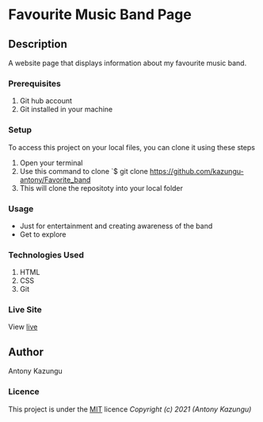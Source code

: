 # Favourite Music Band Page
## Description
A website page that displays information about my favourite music band.
### Prerequisites
1. Git hub account
2. Git installed in your machine
### Setup
To access this project on your local files, you can clone it using these steps
1. Open your terminal
1. Use this command to clone `$ git clone https://github.com/kazungu-antony/Favorite_band
1. This will clone the repositoty into your local folder
### Usage
* Just for entertainment and creating awareness of the band
* Get to explore
### Technologies Used
1. HTML
2. CSS
3. Git
### Live Site
View [live](https://kazungu-antony.github.io/Favorite_band/)
## Author
Antony Kazungu
### Licence
This project is under the  [MIT](LICENSE) licence
*Copyright (c) 2021 (Antony Kazungu)*